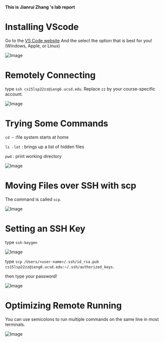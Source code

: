 **This is Jianrui Zhang 's lab report**

# Installing VScode

Go to the [VS Code website](https://code.visualstudio.com/Download) And the select the option that is best for you! (Windows, Apple, or Linux)

![Image](https://user-images.githubusercontent.com/103210019/162644154-05a0d1a3-48aa-4280-b3b3-6aab167a5c89.png)

# Remotely Connecting

type `ssh cs15lsp22zz@ieng6.ucsd.edu`. Replace `zz` by your course-specific account.

![Image](https://user-images.githubusercontent.com/103210019/162644182-52539f25-f47f-4312-996b-c44c14199f88.png)

# Trying Some Commands

`cd ~` :file system starts at home

`ls -lat` : brings up a list of hidden files

`pwd` : print working directory

![Image](https://user-images.githubusercontent.com/103210019/162669659-3f7e90a7-3cac-4bd8-bcc6-534e0816a30c.png)

# Moving Files over SSH with scp

The command is called `scp`.

![Image](https://user-images.githubusercontent.com/103210019/162644264-2ae7d3ea-7e55-44e7-8cd0-ff41b9a57262.png)

# Setting an SSH Key

type `ssh-keygen` 

![Image](https://user-images.githubusercontent.com/103210019/162668497-ce9be951-c5da-472a-a605-bd5ea91d10d0.png)

type `scp /Users/<user-name>/.ssh/id_rsa.pub cs15lsp22zz@ieng6.ucsd.edu:~/.ssh/authorized_keys`. 

then type your password! 

![Image](https://user-images.githubusercontent.com/103210019/162668573-9be320c4-caa4-470e-8fd2-2aa59dac1b54.png)

# Optimizing Remote Running

You can use semicolons to run multiple commands on the same line in most terminals.

![Image](https://user-images.githubusercontent.com/103210019/162670593-c001106c-b1ab-4003-8d9d-d7f184a29040.png)
